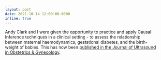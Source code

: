 ```yaml
---
layout: post
date: 2021-10-14 12:00:00-0000
inline: true
---
```


Andy Clark and I were given the opportunity to practice and apply Causal Inference techniques in a clinical setting - to assess the relationship between maternal haemodynamics, gestational diabetes, and the birth-weight of babies. This has now been [published in the Journal of Ultrasound in Obstetrics & Gynecology](https://obgyn.onlinelibrary.wiley.com/doi/10.1002/uog.24521).